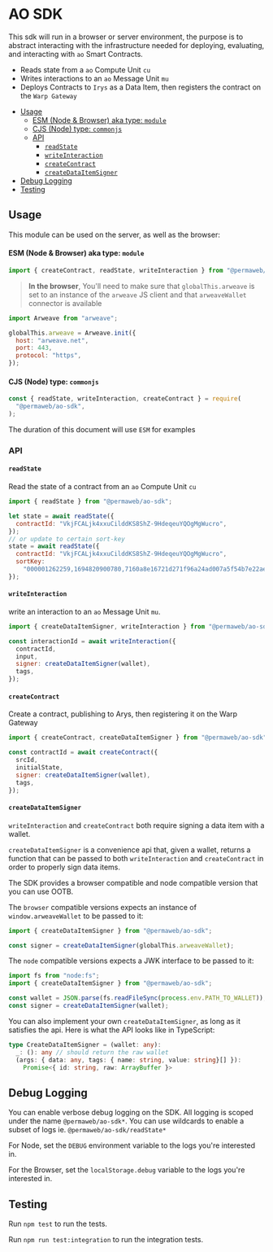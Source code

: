 # AO SDK

This sdk will run in a browser or server environment, the purpose is to abstract
interacting with the infrastructure needed for deploying, evaluating, and
interacting with `ao` Smart Contracts.

- Reads state from a `ao` Compute Unit `cu`
- Writes interactions to an `ao` Message Unit `mu`
- Deploys Contracts to `Irys` as a Data Item, then registers the contract on the
  `Warp Gateway`

<!-- toc -->

- [Usage](#usage)
    - [ESM (Node & Browser) aka type: `module`](#esm-node--browser-aka-type-module)
    - [CJS (Node) type: `commonjs`](#cjs-node-type-commonjs)
  - [API](#api)
    - [`readState`](#readstate)
    - [`writeInteraction`](#writeinteraction)
    - [`createContract`](#createcontract)
    - [`createDataItemSigner`](#createdataitemsigner)
- [Debug Logging](#debug-logging)
- [Testing](#testing)

<!-- tocstop -->

## Usage

This module can be used on the server, as well as the browser:

#### ESM (Node & Browser) aka type: `module`

```js
import { createContract, readState, writeInteraction } from "@permaweb/ao-sdk";
```

> **In the browser**, You'll need to make sure that `globalThis.arweave` is set
> to an instance of the `arweave` JS client and that `arweaveWallet` connector
> is available

```js
import Arweave from "arweave";

globalThis.arweave = Arweave.init({
  host: "arweave.net",
  port: 443,
  protocol: "https",
});
```

#### CJS (Node) type: `commonjs`

```js
const { readState, writeInteraction, createContract } = require(
  "@permaweb/ao-sdk",
);
```

The duration of this document will use `ESM` for examples

### API

#### `readState`

Read the state of a contract from an `ao` Compute Unit `cu`

```js
import { readState } from "@permaweb/ao-sdk";

let state = await readState({
  contractId: "VkjFCALjk4xxuCilddKS8ShZ-9HdeqeuYQOgMgWucro",
});
// or update to certain sort-key
state = await readState({
  contractId: "VkjFCALjk4xxuCilddKS8ShZ-9HdeqeuYQOgMgWucro",
  sortKey:
    "000001262259,1694820900780,7160a8e16721d271f96a24ad007a5f54b7e22ae49363652eb7356464fcbb09ed",
});
```

#### `writeInteraction`

write an interaction to an `ao` Message Unit `mu`.

```js
import { createDataItemSigner, writeInteraction } from "@permaweb/ao-sdk";

const interactionId = await writeInteraction({
  contractId,
  input,
  signer: createDataItemSigner(wallet),
  tags,
});
```

#### `createContract`

Create a contract, publishing to Arys, then registering it on the Warp Gateway

```js
import { createContract, createDataItemSigner } from "@permaweb/ao-sdk";

const contractId = await createContract({
  srcId,
  initialState,
  signer: createDataItemSigner(wallet),
  tags,
});
```

#### `createDataItemSigner`

`writeInteraction` and `createContract` both require signing a data item with a
wallet.

`createDataItemSigner` is a convenience api that, given a wallet, returns a
function that can be passed to both `writeInteraction` and `createContract` in
order to properly sign data items.

The SDK provides a browser compatible and node compatible version that you can
use OOTB.

The `browser` compatible versions expects an instance of `window.arweaveWallet`
to be passed to it:

```js
import { createDataItemSigner } from "@permaweb/ao-sdk";

const signer = createDataItemSigner(globalThis.arweaveWallet);
```

The `node` compatible versions expects a JWK interface to be passed to it:

```js
import fs from "node:fs";
import { createDataItemSigner } from "@permaweb/ao-sdk";

const wallet = JSON.parse(fs.readFileSync(process.env.PATH_TO_WALLET));
const signer = createDataItemSigner(wallet);
```

You can also implement your own `createDataItemSigner`, as long as it satisfies
the api. Here is what the API looks like in TypeScript:

```ts
type CreateDataItemSigner = (wallet: any):
  _: (): any // should return the raw wallet
  (args: { data: any, tags: { name: string, value: string}[] }):
    Promise<{ id: string, raw: ArrayBuffer }>
```

## Debug Logging

You can enable verbose debug logging on the SDK. All logging is scoped under the
name `@permaweb/ao-sdk*`. You can use wildcards to enable a subset of logs ie.
`@permaweb/ao-sdk/readState*`

For Node, set the `DEBUG` environment variable to the logs you're interested in.

For the Browser, set the `localStorage.debug` variable to the logs you're
interested in.

## Testing

Run `npm test` to run the tests.

Run `npm run test:integration` to run the integration tests.
